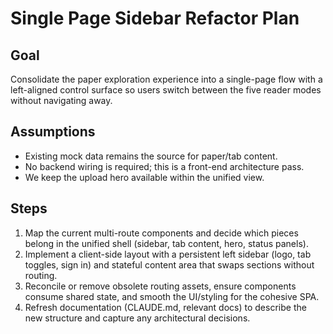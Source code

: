 # Single Page Sidebar Refactor Plan

## Goal
Consolidate the paper exploration experience into a single-page flow with a left-aligned control surface so users switch between the five reader modes without navigating away.

## Assumptions
- Existing mock data remains the source for paper/tab content.
- No backend wiring is required; this is a front-end architecture pass.
- We keep the upload hero available within the unified view.

## Steps
1. Map the current multi-route components and decide which pieces belong in the unified shell (sidebar, tab content, hero, status panels).
2. Implement a client-side layout with a persistent left sidebar (logo, tab toggles, sign in) and stateful content area that swaps sections without routing.
3. Reconcile or remove obsolete routing assets, ensure components consume shared state, and smooth the UI/styling for the cohesive SPA.
4. Refresh documentation (CLAUDE.md, relevant docs) to describe the new structure and capture any architectural decisions.
